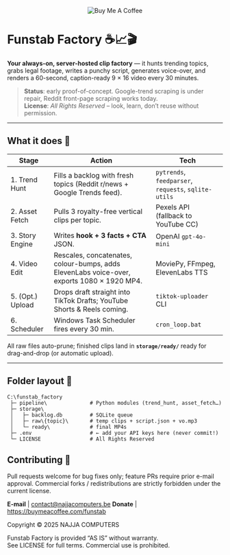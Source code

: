 <!-- README.md – Funstab Factory -->
<p align="center">
  <img src="https://img.buymeacoffee.com/button-api/?text=Buy&nbsp;me&nbsp;a&nbsp;coffee&emoji=&slug=funstab&button_colour=FFDD00&font_colour=000000&font_family=Inter&outline_colour=000000&coffee_colour=ffffff" alt="Buy Me A Coffee">
</p>

# Funstab Factory ☕️📈🎬  
**Your always-on, server-hosted clip factory** — it hunts trending topics, grabs legal footage, writes a punchy script, generates voice-over, and renders a 60-second, caption-ready 9 × 16 video every 30 minutes.

> **Status**: early proof-of-concept. Google-trend scraping is under repair, Reddit front-page scraping works today.  
> **License**: *All Rights Reserved* – look, learn, don’t reuse without permission.

---

## What it does 🚀
| Stage | Action | Tech |
|-------|--------|------|
| 1. Trend Hunt | Fills a backlog with fresh topics (Reddit r/news + Google Trends feed). | `pytrends`, `feedparser`, `requests`, `sqlite-utils` |
| 2. Asset Fetch | Pulls 3 royalty-free vertical clips per topic. | Pexels API (fallback to YouTube CC) |
| 3. Story Engine | Writes **hook + 3 facts + CTA** JSON. | OpenAI `gpt-4o-mini` |
| 4. Video Edit | Rescales, concatenates, colour-bumps, adds ElevenLabs voice-over, exports 1080 × 1920 MP4. | MoviePy, FFmpeg, ElevenLabs TTS |
| 5. (Opt.) Upload | Drops draft straight into TikTok Drafts; YouTube Shorts & Reels coming. | `tiktok-uploader` CLI |
| 6. Scheduler | Windows Task Scheduler fires every 30 min. | `cron_loop.bat` |

All raw files auto-prune; finished clips land in **`storage/ready/`** ready for drag-and-drop (or automatic upload).

---

## Folder layout  📂
```text
C:\funstab_factory
 ├─ pipeline\              # Python modules (trend_hunt, asset_fetch…)
 ├─ storage\
 │   ├─ backlog.db         # SQLite queue
 │   ├─ raw\{topic}\       # temp clips + script.json + vo.mp3
 │   └─ ready\             # final MP4s
 ├─ .env                   # ← add your API keys here (never commit!)
 └─ LICENSE                # All Rights Reserved
 ```

## Contributing 🤝

Pull requests welcome for bug fixes only; feature PRs require prior e-mail approval.
Commercial forks / redistributions are strictly forbidden under the current license.

**E-mail** | contact@najjacomputers.be
**Donate** | https://buymeacoffee.com/funstab

Copyright © 2025 NAJJA COMPUTERS

Funstab Factory is provided “AS IS” without warranty.  
See LICENSE for full terms. Commercial use is prohibited.

